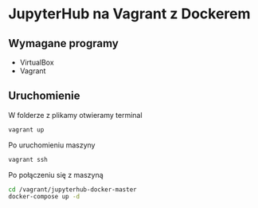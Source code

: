 # JupyterHub na Vagrant z Dockerem

## Wymagane programy

- VirtualBox
- Vagrant

## Uruchomienie
W folderze z plikamy otwieramy terminal
```bash
vagrant up
```
Po uruchomieniu maszyny
```bash
vagrant ssh
```
Po połączeniu się z maszyną
```bash
cd /vagrant/jupyterhub-docker-master
docker-compose up -d
```
